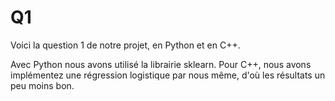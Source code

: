 # Q1

Voici la question 1 de notre projet, en Python et en C++.

Avec Python nous avons utilisé la librairie sklearn. Pour C++, nous avons implémentez une régression logistique par nous même, d'où les résultats un peu moins bon.

